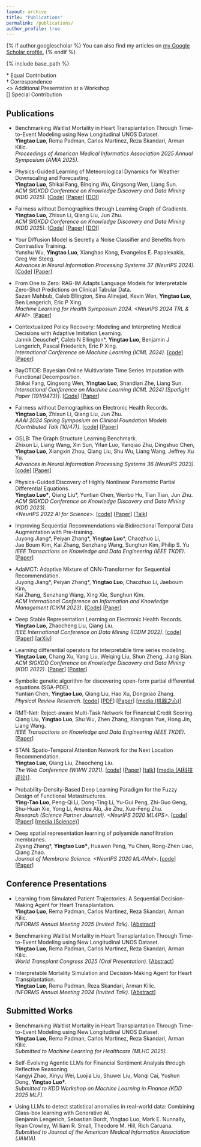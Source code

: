 ```yaml
---
layout: archive
title: "Publications"
permalink: /publications/
author_profile: true
---
```


{% if author.googlescholar %}
  You can also find my articles on <u><a href="{{author.googlescholar}}">my Google Scholar profile</a>.</u>
{% endif %}

{% include base_path %}

\* Equal Contribution  
† Correspondence   
<> Additional Presentation at a Workshop  
[] Special Contribution  

## Publications
* Benchmarking Waitlist Mortality in Heart Transplantation Through Time-to-Event Modeling using New Longitudinal UNOS Dataset.  
__Yingtao Luo__, Rema Padman, Carlos Martinez, Reza Skandari, Arman Kilic.   
*Proceedings of American Medical Informatics Association 2025 Annual Symposium (AMIA 2025).*

* Physics-Guided Learning of Meteorological Dynamics for Weather Downscaling and Forecasting.  
__Yingtao Luo__, Shikai Fang, Binqing Wu, Qingsong Wen, Liang Sun.  
*ACM SIGKDD Conference on Knowledge Discovery and Data Mining (KDD 2025).*  [[Code](https://github.com/yingtaoluo/PhyDL-NWP)] [[Paper](https://arxiv.org/pdf/2505.14555)] [[DOI](https://doi.org/10.1145/3711896.3737081)] 

* Fairness without Demographics through Learning Graph of Gradients.  
__Yingtao Luo__, Zhixun Li, Qiang Liu, Jun Zhu.  
*ACM SIGKDD Conference on Knowledge Discovery and Data Mining (KDD 2025).*  [[Code](https://github.com/yingtaoluo/Graph-of-Gradient/)] [[Paper](https://arxiv.org/pdf/2412.03706)] [[DOI](https://doi.org/10.1145/3690624.3709160)]

* Your Diffusion Model is Secretly a Noise Classifier and Benefits from Contrastive Training.  
Yunshu Wu, __Yingtao Luo__, Xianghao Kong, Evangelos E. Papalexakis, Greg Ver Steeg.  
*Advances in Neural Information Processing Systems 37 (NeurIPS 2024).* [[Code](https://github.com/yunshuwu/ContrastiveDiffusionLoss)] [[Paper](https://openreview.net/forum?id=RE7wPI4vfT)]

* From One to Zero: RAG-IM Adapts Language Models for Interpretable Zero-Shot Predictions on Clinical Tabular Data.  
Sazan Mahbub, Caleb Ellington, Sina Alinejad, Kevin Wen, __Yingtao Luo__, Ben Lengerich, Eric P Xing.  
*Machine Learning for Health Symposium 2024. <NeurIPS 2024 TRL & AFM>*. [[Paper](https://openreview.net/forum?id=BnKvIn8JKl)]

* Contextualized Policy Recovery: Modeling and Interpreting Medical Decisions with Adaptive Imitation Learning.  
Jannik Deuschel\*, Caleb N Ellington\*, __Yingtao Luo__, Benjamin J Lengerich, Pascal Friederich, Eric P Xing.  
*International Conference on Machine Learning (ICML 2024)*. [[code](https://github.com/JADEUSC/contextualized_policy_recovery)] [[Paper](https://openreview.net/forum?id=YEQM0asWCH)] 

* BayOTIDE: Bayesian Online Multivariate Time Series Imputation with Functional Decomposition.  
Shikai Fang, Qingsong Wen, __Yingtao Luo__, Shandian Zhe, Liang Sun.  
*International Conference on Machine Learning (ICML 2024) [Spotlight Paper (191/9473)]*. [[Code](https://github.com/xuangu-fang/BayOTIDE)] [[Paper](https://openreview.net/forum?id=aGBpiEcB8z)]

* Fairness without Demographics on Electronic Health Records.  
__Yingtao Luo__, Zhixun Li, Qiang Liu, Jun Zhu.  
*AAAI 2024 Spring Symposium on Clinical Foundation Models [Contributed Talk (10/47)]*. [[code](https://github.com/yingtaoluo/Graph-of-Gradient/)] [[Paper](https://openreview.net/forum?id=5NJp8WZ0Dn)]

* GSLB: The Graph Structure Learning Benchmark.  
Zhixun Li, Liang Wang, Xin Sun, Yifan Luo, Yanqiao Zhu, Dingshuo Chen,  
__Yingtao Luo__, Xiangxin Zhou, Qiang Liu, Shu Wu, Liang Wang, Jeffrey Xu Yu.  
*Advances in Neural Information Processing Systems 36 (NeurIPS 2023).* [[code](https://github.com/GSL-Benchmark/GSLB)] [[Paper](https://proceedings.neurips.cc/paper_files/paper/2023/file/60bc87f3cf5257579435d92ec12c761b-Paper-Datasets_and_Benchmarks.pdf)]
  
* Physics-Guided Discovery of Highly Nonlinear Parametric Partial Differential Equations.  
__Yingtao Luo\*__, Qiang Liu\*, Yuntian Chen, Wenbo Hu, Tian Tian, Jun Zhu.  
*ACM SIGKDD Conference on Knowledge Discovery and Data Mining (KDD 2023).*  
*<NeurIPS 2022 AI for Science>*. [[code](https://github.com/yingtaoluo/Highly-Nonlinear-PDE-Discovery)] [[Paper](https://doi.org/10.1145/3580305.3599466)] [[Talk](https://dl.acm.org/doi/10.1145/3580305.3599466#)]

* Improving Sequential Recommendations via Bidirectional Temporal Data Augmentation with Pre-training.  
Juyong Jiang\*, Peiyan Zhang\*, __Yingtao Luo__\*, Chaozhuo Li,  
Jae Boum Kim, Kai Zhang, Senzhang Wang, Sunghun Kim, Philip S. Yu  
*IEEE Transactions on Knowledge and Data Engineering (IEEE TKDE)*. [[Paper](https://doi.org/10.1109/TKDE.2025.3546035)] 

* AdaMCT: Adaptive Mixture of CNN-Transformer for Sequential Recommendation.  
Juyong Jiang*, Peiyan Zhang*, __Yingtao Luo__, Chaozhuo Li, Jaeboum Kim,  
Kai Zhang, Senzhang Wang, Xing Xie, Sunghun Kim.  
*ACM International Conference on Information and Knowledge Management (CIKM 2023)*. [[Code](https://github.com/juyongjiang/AdaMCT)]  [[Paper](https://doi.org/10.1145/3583780.3614773)]

* Deep Stable Representation Learning on Electronic Health Records.  
__Yingtao Luo__, Zhaocheng Liu, Qiang Liu.  
*IEEE International Conference on Data Mining (ICDM 2022)*. [[code](https://github.com/yingtaoluo/Causal-Healthcare-Emebedding)] [[Paper](https://doi.org/10.1109/ICDM54844.2022.00134)]  [[arXiv](https://arxiv.org/abs/2209.01321)]  

* Learning differential operators for interpretable time series modeling.  
__Yingtao Luo__, Chang Xu, Yang Liu, Weiqing Liu, Shun Zheng, Jiang Bian.  
*ACM SIGKDD Conference on Knowledge Discovery and Data Mining (KDD 2022)*.  [[Paper](https://doi.org/10.1145/3534678.3539245)] [[Poster](https://github.com/yingtaoluo/yingtaoluo.github.io/blob/master/_publications/LDO_poster.pdf)]  

* Symbolic genetic algorithm for discovering open-form partial differential equations (SGA-PDE).  
Yuntian Chen, __Yingtao Luo__, Qiang Liu, Hao Xu, Dongxiao Zhang.  
*Physical Review Research*. [[code](https://github.com/YuntianChen/SGA-PDE)]  [[PDF](https://journals.aps.org/prresearch/pdf/10.1103/PhysRevResearch.4.023174)]  [[Paper](https://doi.org/10.1103/PhysRevResearch.4.023174)] [[media (机器之心)](https://mp.weixin.qq.com/s?__biz=MzA3MzI4MjgzMw==&mid=2650848139&idx=4&sn=2e5b6578eba657f34871dcf365a288a4&chksm=84e57ff5b392f6e3cbc91fe49d3947824ac7b4d9c7221b9b84ce51a8f0effb1541f35b971145&mpshare=1&scene=24&srcid=0613OlNUYpsdL23cCoDUQxh6&sharer_sharetime=1655123628611&sharer_shareid=4dd9eb6cb1a869d65c4c84d36c4c5186&ascene=14&devicetype=android-29&version=28002357&nettype=WIFI&abtest_cookie=AAACAA%3D%3D&lang=en&countrycode=US&exportkey=n_ChQIAhIQwQYwfEQItITx%2FvrRWt15ZRLsAQIE97dBBAEAAAAAACsoDa14%2FLUAAAAOpnltbLcz9gKNyK89dVj0fO6UJZ5qnYFTkrzP0tVYmAMW6LbRvvfxjyo%2B%2BDMeVLJSoW1IncmlvSQIKJ7ngkmunbNHHExYpF47aOAvaLcmU37ulrLHVWTXFurV2KuNpAk3X1bpuSMjLwZ3Nfx5vhvJcrBGqTrwZTbsQRYaRafsl6qMLkESb3ekh4vmA2YhUACsCYqYEFel8KffkfV89Uk0K866pKlr3Txb7pOXpxmsdk%2Fkom0kVcSIX2ZW3M6iI89Zgq%2B1QjL%2BiT158XMEscaQ7ZiiRS0h&pass_ticket=6vQfl0nMeqC98Hvn2lWXEeWolWrKumwWtUR1leSCwl4Wh2bfNhY3Hr529eahds%2FQVVl%2B0UVQNIXfVMHeodCU1Q%3D%3D&wx_header=3)]

* RMT-Net: Reject-aware Multi-Task Network for Financial Credit Scoring.  
Qiang Liu, __Yingtao Luo__, Shu Wu, Zhen Zhang, Xiangnan Yue, Hong Jin, Liang Wang.  
*IEEE Transactions on Knowledge and Data Engineering (IEEE TKDE)*. [[Paper](https://doi.org/10.1109/TKDE.2022.3179025)] 

* STAN: Spatio-Temporal Attention Network for the Next Location Recommendation.  
__Yingtao Luo__, Qiang Liu, Zhaocheng Liu.  
*The Web Conference (WWW 2021)*. [[code](https://github.com/yingtaoluo/Spatial-Temporal-Attention-Network-for-POI-Recommendation)] [[Paper](https://doi.org/10.1145/3442381.3449998)] [[talk](https://www.youtube.com/watch?v=ajNzESvOvzs)] [[media (AI科技评论)](https://mp.weixin.qq.com/s/4WQtyvl5Mh9VdLQ8fCCsxg)].

* Probability-Density-Based Deep Learning Paradigm for the Fuzzy Design of Functional Metastructures.  
__Ying-Tao Luo__, Peng-Qi Li, Dong-Ting Li, Yu-Gui Peng, Zhi-Guo Geng,  
Shu-Huan Xie, Yong Li, Andrea Alù, Jie Zhu, Xue-Feng Zhu.  
*Research (Science Partner Journal). <NeurIPS 2020 ML4PS>*. [[code](http://github.com/yingtaoluo/Probabilistic-density-network)]  [[Paper](https://doi.org/10.34133/2020/8757403)]  [[media (Science)](https://mp.weixin.qq.com/s/8nG3hjKBqzqBrquqL-lhbA)]
  
* Deep spatial representation learning of polyamide nanofiltration membranes.  
Ziyang Zhang\*, __Yingtao Luo\*__, Huawen Peng, Yu Chen, Rong-Zhen Liao, Qiang Zhao.  
*Journal of Membrane Science. <NeurIPS 2020 ML4Mol>*. [[code](https://github.com/yingtaoluo/Nanofiltration-Membrane-Deep-Learning)]  [[Paper](https://doi.org/10.1016/j.memsci.2020.118910)]

## Conference Presentations
* Learning from Simulated Patient Trajectories: A Sequential Decision-Making Agent for Heart Transplantation.  
__Yingtao Luo__, Rema Padman, Carlos Martinez, Reza Skandari, Arman Kilic.  
*INFORMS Annual Meeting 2025 (Invited Talk)*. [[Abstract](https://github.com/yingtaoluo/yingtaoluo.github.io/edit/master/_talks/talk-3.md)]

* Benchmarking Waitlist Mortality in Heart Transplantation Through Time-to-Event Modeling using New Longitudinal UNOS Dataset.  
__Yingtao Luo__, Rema Padman, Carlos Martinez, Reza Skandari, Arman Kilic.  
*World Transplant Congress 2025 (Oral Presentation)*. [[Abstract](https://github.com/yingtaoluo/yingtaoluo.github.io/edit/master/_talks/talk-2.md)]

* Interpretable Mortality Simulation and Decision-Making Agent for Heart Transplantation.  
__Yingtao Luo__, Rema Padman, Reza Skandari, Arman Kilic.  
*INFORMS Annual Meeting 2024 (Invited Talk)*. [[Abstract](https://github.com/yingtaoluo/yingtaoluo.github.io/edit/master/_talks/talk-1.md)]

## Submitted Works
* Benchmarking Waitlist Mortality in Heart Transplantation Through Time-to-Event Modeling using New Longitudinal UNOS Dataset.  
__Yingtao Luo__, Rema Padman, Carlos Martinez, Reza Skandari, Arman Kilic.   
*Submitted to Machine Learning for Healthcare (MLHC 2025).*  

* Self-Evolving Agentic LLMs for Financial Sentiment Analysis through Reflective Reasoning.  
Kangyi Zhao, Xinyu Wei, Luojia Liu, Shuwei Liu, Manqi Cai, Yushun Dong, __Yingtao Luo†__.   
*Submitted to KDD Workshop on Machine Learning in Finance (KDD 2025 MLF).*

* Using LLMs to detect statistical anomalies in real-world data: Combining Glass-box learning with Generative AI.  
Benjamin Lengerich, Sebastian Bordt, Yingtao Luo, Mark E. Nunnally, Ryan Crowley, William R. Small, Theodore M. Hill, Rich Caruana.  
*Submitted to Journal of the American Medical Informatics Association (JAMIA).*  

